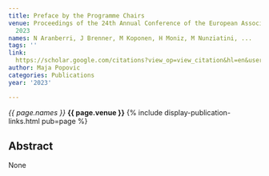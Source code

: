 ```yaml
---
title: Preface by the Programme Chairs
venue: Proceedings of the 24th Annual Conference of the European Association for …,
  2023
names: N Aranberri, J Brenner, M Koponen, H Moniz, M Nunziatini, ...
tags: ''
link: 
  https://scholar.google.com/citations?view_op=view_citation&hl=en&user=KdAV2Y0AAAAJ&pagesize=100&sortby=pubdate&citation_for_view=KdAV2Y0AAAAJ:VLnqNzywnoUC
author: Maja Popovic
categories: Publications
year: '2023'

---
```


*{{ page.names }}*
**{{ page.venue }}**
{% include display-publication-links.html pub=page %}
## Abstract

None